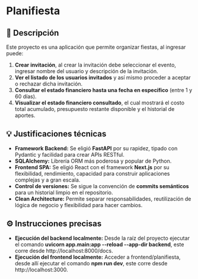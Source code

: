 # Planifiesta

## 📝 Descripción

Este proyecto es una aplicación que permite organizar fiestas, al ingresar puede:
1. **Crear invitación**, al crear la invitación debe seleccionar el evento, ingresar nombre del usuario y descripción de la invitación.
2. **Ver el listado de los usuarios invitados** y así mismo proceder a aceptar o rechazar dicha invitación.
3. **Consultar el estado financiero hasta una fecha en específico** (entre 1 y 60 días).
4. **Visualizar el estado financiero consultado**, el cual mostrará el costo total acumulado, presupuesto restante disponible y el historial de aportes.

## 💡 Justificaciones técnicas

* **Framework Backend:** Se eligió **FastAPI** por su rapidez, tipado con Pydantic y facilidad para crear APIs RESTful.
* **SQLAlchemy:** Librería ORM más poderosa y popular de Python.
* **Frontend SPA:** Se eligió React con el framework **Next.js** por su flexibilidad, rendimiento, capacidad para construir aplicaciones complejas y a gran escala.
* **Control de versiones:** Se sigue la convención de **commits semánticos** para un historial limpio en el repositorio.
* **Clean Architecture:** Permite separar responsabilidades, reutilización de lógica de negocio y flexibilidad para hacer cambios.

## ⚙️ Instrucciones precisas

* **Ejecución del backend localmente:** Desde la raíz del proyecto ejecutar el comando **uvicorn app.main:app --reload --app-dir backend**, este corre desde http://localhost:8000/docs.
* **Ejecución del frontend localmente:** Acceder a frontend/planifiesta, desde allí ejecutar el comando **npm run dev**, este corre desde http://localhost:3000.
